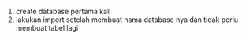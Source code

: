 1. create database pertama kali
2. lakukan import setelah membuat nama database nya dan tidak perlu membuat tabel lagi